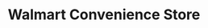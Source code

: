 ---
title: "Walmart Convenience Store"
url: /lubbock/walmart-convenience-store/
shop: convenience
---